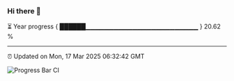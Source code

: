 ### Hi there 👋

⏳ Year progress { ██████▁▁▁▁▁▁▁▁▁▁▁▁▁▁▁▁▁▁▁▁▁▁▁▁ } 20.62 %

---

⏰ Updated on Mon, 17 Mar 2025 06:32:42 GMT

![Progress Bar CI](https://github.com/ZhaoGui/ZhaoGui/workflows/Progress%20Bar%20CI/badge.svg)
